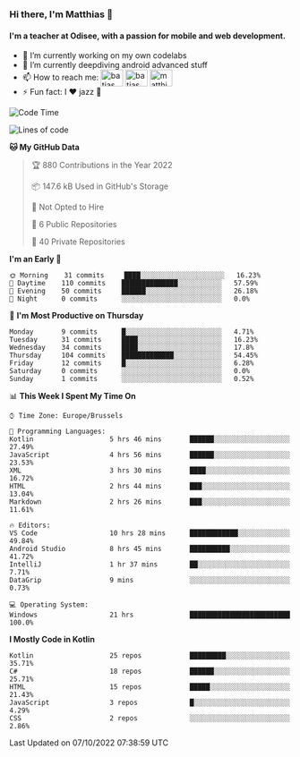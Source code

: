 ### Hi there, I'm Matthias 👋

#### I'm a teacher at Odisee, with a passion for mobile and web development.

- 🔭 I’m currently working on my own codelabs
- 🌱 I’m currently deepdiving android advanced stuff
- 📫 How to reach me: <a href="https://dev.to/batjas" target="_blank"><img align="center" src="https://raw.githubusercontent.com/rahuldkjain/github-profile-readme-generator/master/src/images/icons/Social/devto.svg" alt="batjas" height="30" width="40" /></a>
<a href="https://twitter.com/batjas" target="_blank"><img align="center" src="https://raw.githubusercontent.com/rahuldkjain/github-profile-readme-generator/master/src/images/icons/Social/twitter.svg" alt="batjas" height="30" width="40" /></a>
<a href="https://linkedin.com/in/matthiasdruwé" target="_blank"><img align="center" src="https://raw.githubusercontent.com/rahuldkjain/github-profile-readme-generator/master/src/images/icons/Social/linked-in-alt.svg" alt="matthiasdruwé" height="30" width="40" /></a>
- ⚡ Fun fact: I ❤ jazz 🎷


<!--START_SECTION:waka-->
![Code Time](http://img.shields.io/badge/Code%20Time-456%20hrs%204%20mins-blue)

![Lines of code](https://img.shields.io/badge/From%20Hello%20World%20I%27ve%20Written-229%20Thousand%20lines%20of%20code-blue)

**🐱 My GitHub Data** 

> 🏆 880 Contributions in the Year 2022
 > 
> 📦 147.6 kB Used in GitHub's Storage 
 > 
> 🚫 Not Opted to Hire
 > 
> 📜 6 Public Repositories 
 > 
> 🔑 40 Private Repositories  
 > 
**I'm an Early 🐤** 

```text
🌞 Morning    31 commits     ████░░░░░░░░░░░░░░░░░░░░░   16.23% 
🌆 Daytime    110 commits    ██████████████░░░░░░░░░░░   57.59% 
🌃 Evening    50 commits     ██████░░░░░░░░░░░░░░░░░░░   26.18% 
🌙 Night      0 commits      ░░░░░░░░░░░░░░░░░░░░░░░░░   0.0%

```
📅 **I'm Most Productive on Thursday** 

```text
Monday       9 commits      █░░░░░░░░░░░░░░░░░░░░░░░░   4.71% 
Tuesday      31 commits     ████░░░░░░░░░░░░░░░░░░░░░   16.23% 
Wednesday    34 commits     ████░░░░░░░░░░░░░░░░░░░░░   17.8% 
Thursday     104 commits    █████████████░░░░░░░░░░░░   54.45% 
Friday       12 commits     █░░░░░░░░░░░░░░░░░░░░░░░░   6.28% 
Saturday     0 commits      ░░░░░░░░░░░░░░░░░░░░░░░░░   0.0% 
Sunday       1 commits      ░░░░░░░░░░░░░░░░░░░░░░░░░   0.52%

```


📊 **This Week I Spent My Time On** 

```text
⌚︎ Time Zone: Europe/Brussels

💬 Programming Languages: 
Kotlin                   5 hrs 46 mins       ██████░░░░░░░░░░░░░░░░░░░   27.49% 
JavaScript               4 hrs 56 mins       ██████░░░░░░░░░░░░░░░░░░░   23.53% 
XML                      3 hrs 30 mins       ████░░░░░░░░░░░░░░░░░░░░░   16.72% 
HTML                     2 hrs 44 mins       ███░░░░░░░░░░░░░░░░░░░░░░   13.04% 
Markdown                 2 hrs 26 mins       ███░░░░░░░░░░░░░░░░░░░░░░   11.61%

🔥 Editors: 
VS Code                  10 hrs 28 mins      ████████████░░░░░░░░░░░░░   49.84% 
Android Studio           8 hrs 45 mins       ██████████░░░░░░░░░░░░░░░   41.72% 
IntelliJ                 1 hr 37 mins        ██░░░░░░░░░░░░░░░░░░░░░░░   7.71% 
DataGrip                 9 mins              ░░░░░░░░░░░░░░░░░░░░░░░░░   0.73%

💻 Operating System: 
Windows                  21 hrs              █████████████████████████   100.0%

```

**I Mostly Code in Kotlin** 

```text
Kotlin                   25 repos            █████████░░░░░░░░░░░░░░░░   35.71% 
C#                       18 repos            ██████░░░░░░░░░░░░░░░░░░░   25.71% 
HTML                     15 repos            █████░░░░░░░░░░░░░░░░░░░░   21.43% 
JavaScript               3 repos             █░░░░░░░░░░░░░░░░░░░░░░░░   4.29% 
CSS                      2 repos             ░░░░░░░░░░░░░░░░░░░░░░░░░   2.86%

```



 Last Updated on 07/10/2022 07:38:59 UTC
<!--END_SECTION:waka-->
